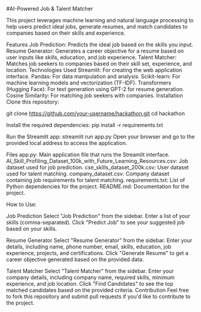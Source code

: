 #AI-Powered Job & Talent Matcher

This project leverages machine learning and natural language processing to help users predict ideal jobs, generate resumes, and match candidates to companies based on their skills and experience.

Features
Job Prediction: Predicts the ideal job based on the skills you input.
Resume Generator: Generates a career objective for a resume based on user inputs like skills, education, and job experience.
Talent Matcher: Matches job seekers to companies based on their skill set, experience, and location.
Technologies Used
Streamlit: For creating the web application interface.
Pandas: For data manipulation and analysis.
Scikit-learn: For machine learning models and vectorization (TF-IDF).
Transformers (Hugging Face): For text generation using GPT-2 for resume generation.
Cosine Similarity: For matching job seekers with companies.
Installation
Clone this repository:


git clone https://github.com/your-username/hackathon.git
cd hackathon

Install the required dependencies:
pip install -r requirements.txt

Run the Streamlit app:
streamlit run app.py
Open your browser and go to the provided local address to access the application.

Files
app.py: Main application file that runs the Streamlit interface.
AI_Skill_Profiling_Dataset_100k_with_Future_Learning_Resources.csv: Job dataset used for job prediction.
cse_skills_dataset_200k.csv: User dataset used for talent matching.
company_dataset.csv: Company dataset containing job requirements for talent matching.
requirements.txt: List of Python dependencies for the project.
README.md: Documentation for the project.

How to Use:

Job Prediction
Select "Job Prediction" from the sidebar.
Enter a list of your skills (comma-separated).
Click "Predict Job" to see your suggested job based on your skills.

Resume Generator
Select "Resume Generator" from the sidebar.
Enter your details, including name, phone number, email, skills, education, job experience, projects, and certifications.
Click "Generate Resume" to get a career objective generated based on the provided data.

Talent Matcher
Select "Talent Matcher" from the sidebar.
Enter your company details, including company name, required skills, minimum experience, and job location.
Click "Find Candidates" to see the top matched candidates based on the provided criteria.
Contribution
Feel free to fork this repository and submit pull requests if you'd like to contribute to the project.


